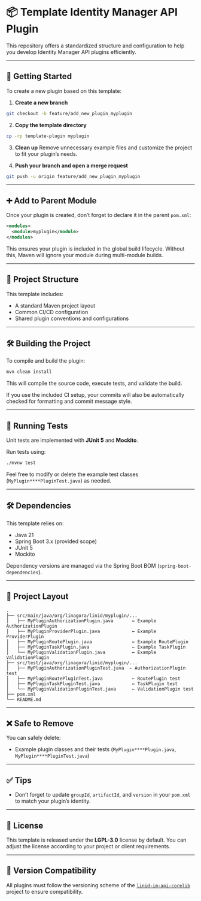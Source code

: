# 📦 Template Identity Manager API Plugin

This repository offers a standardized structure and configuration to help you develop Identity Manager API plugins 
efficiently.

---

## 🚀 Getting Started

To create a new plugin based on this template:

1. **Create a new branch**

```bash
git checkout -b feature/add_new_plugin_myplugin
```

2. **Copy the template directory**

```bash
cp -rp template-plugin myplugin
```

3. **Clean up**
   Remove unnecessary example files and customize the project to fit your plugin’s needs.

4. **Push your branch and open a merge request**

```bash
git push -u origin feature/add_new_plugin_myplugin
```

---

## ➕ Add to Parent Module

Once your plugin is created, don’t forget to declare it in the parent `pom.xml`:

```xml
<modules>
  <module>myplugin</module>
</modules>
```

This ensures your plugin is included in the global build lifecycle. Without this, Maven will ignore your module during multi-module builds.

---

## 🧩 Project Structure

This template includes:

* A standard Maven project layout
* Common CI/CD configuration
* Shared plugin conventions and configurations

---

## 🛠 Building the Project

To compile and build the plugin:

```bash
mvn clean install
```

This will compile the source code, execute tests, and validate the build.

If you use the included CI setup, your commits will also be automatically checked for formatting and commit message style.

---

## 🧪 Running Tests

Unit tests are implemented with **JUnit 5** and **Mockito**.

Run tests using:

```bash
./mvnw test
```

Feel free to modify or delete the example test classes (`MyPlugin****PluginTest.java`) as needed.

---

## 🛠 Dependencies

This template relies on:

* Java 21
* Spring Boot 3.x (provided scope)
* JUnit 5
* Mockito

Dependency versions are managed via the Spring Boot BOM (`spring-boot-dependencies`).

---

## 📁 Project Layout

```
.
├── src/main/java/org/linagora/linid/myplugin/...
│   ├── MyPluginAuthorizationPlugin.java       ← Example AuthorizationPlugin
│   ├── MyPluginProviderPlugin.java            ← Example ProviderPlugin
│   ├── MyPluginRoutePlugin.java               ← Example RoutePlugin
│   ├── MyPluginTaskPlugin.java                ← Example TaskPlugin
│   └── MyPluginValidationPlugin.java          ← Example ValidationPlugin
├── src/test/java/org/linagora/linid/myplugin/...
│   ├── MyPluginAuthorizationPluginTest.java  ← AuthorizationPlugin test
│   ├── MyPluginRoutePluginTest.java           ← RoutePlugin test
│   ├── MyPluginTaskPluginTest.java            ← TaskPlugin test
│   └── MyPluginValidationPluginTest.java      ← ValidationPlugin test
├── pom.xml
└── README.md
```

---

## ❌ Safe to Remove

You can safely delete:

* Example plugin classes and their tests (`MyPlugin****Plugin.java`, `MyPlugin****PluginTest.java`)

---

## ✅ Tips

* Don’t forget to update `groupId`, `artifactId`, and `version` in your `pom.xml` to match your plugin’s identity.

---

## 📄 License

This template is released under the **LGPL-3.0** license by default.
You can adjust the license according to your project or client requirements.

---

## 🔄 Version Compatibility

All plugins must follow the versioning scheme of the
[`linid-im-api-corelib`](https://github.com/linagora/linid-im-api-corelib) project to ensure compatibility.
